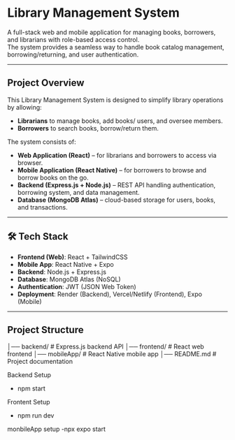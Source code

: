 # Library Management System

A full-stack web and mobile application for managing books, borrowers, and librarians with role-based access control.  
The system provides a seamless way to handle book catalog management, borrowing/returning, and user authentication.

---

##  Project Overview
This Library Management System is designed to simplify library operations by allowing:
- **Librarians** to manage books, add books/ users, and oversee members.
- **Borrowers** to search books, borrow/return them.

The system consists of:
- **Web Application (React)** – for librarians and borrowers to access via browser.  
- **Mobile Application (React Native)** – for borrowers to browse and borrow books on the go.  
- **Backend (Express.js + Node.js)** – REST API handling authentication, borrowing system, and data management.  
- **Database (MongoDB Atlas)** – cloud-based storage for users, books, and transactions.

---

## 🛠️ Tech Stack
- **Frontend (Web)**: React + TailwindCSS  
- **Mobile App**: React Native + Expo  
- **Backend**: Node.js + Express.js  
- **Database**: MongoDB Atlas (NoSQL)  
- **Authentication**: JWT (JSON Web Token)  
- **Deployment**: Render (Backend), Vercel/Netlify (Frontend), Expo (Mobile)

---

##  Project Structure
│── backend/ # Express.js backend API
│── frontend/ # React web frontend
│── mobileApp/ # React Native mobile app
│── README.md # Project documentation

Backend Setup
- npm start

Frontent Setup
- npm run dev

monbileApp setup
-npx expo start
